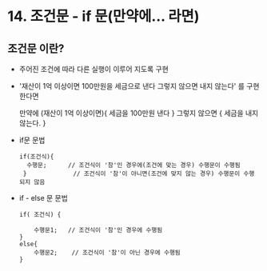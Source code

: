 # 14. 조건문 - if 문(만약에... 라면)

## 조건문 이란?

- 주어진 조건에 따라 다른 실행이 이루어 지도록 구현

- '재산이 1억 이상이면 100만원을 세금으로 낸다 그렇지 않으면 내지 않는다' 를 구현 한다면

   만약에 (재산이 1억 이상이면){
       세금을 100만원 낸다
   }
   그렇지 않으면 {
       세금을 내지 않는다.
   }

- if문 문법
    
      if(조건식){
        수행문;      // 조건식이 '참'인 경우에(조건에 맞는 경우) 수행문이 수행됨 
       }             // 조건식이 '참'이 아니면(조건에 맞지 않는 경우) 수행문이 수행되지 않음


- if - else 문 문법

      if( 조건식) {

          수행문1;   // 조건식이 '참'인 경우에 수행됨
      }
      else{
          수행문2;    // 조건식이 '참'이 아닌 경우에 수행됨
      }
  
   